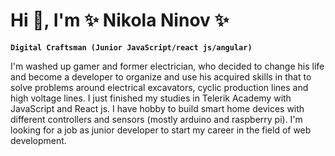 # Hi 👋, I'm ✨ Nikola Ninov ✨

**`Digital Craftsman (Junior JavaScript/react js/angular)`**

I'm washed up gamer and former electrician, who decided to change his life and become a developer to organize and use his acquired skills in that to solve problems around electrical excavators, cyclic production lines and high voltage lines. I just finished my studies in Telerik Academy with JavaScript and React js. I have hobby to build smart home devices with different controllers and sensors (mostly arduino and raspberry pi). I'm looking for a job as junior developer to start my career in the field of web development.